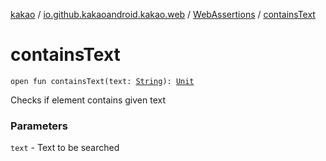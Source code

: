 [kakao](../../index.md) / [io.github.kakaoandroid.kakao.web](../index.md) / [WebAssertions](index.md) / [containsText](./contains-text.md)

# containsText

`open fun containsText(text: `[`String`](https://kotlinlang.org/api/latest/jvm/stdlib/kotlin/-string/index.html)`): `[`Unit`](https://kotlinlang.org/api/latest/jvm/stdlib/kotlin/-unit/index.html)

Checks if element contains given text

### Parameters

`text` - Text to be searched